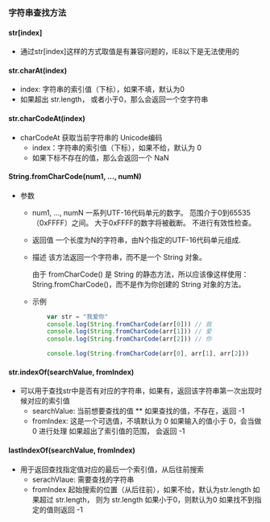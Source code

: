 ### 字符串查找方法

#### str[index]
-   通过str[index]这样的方式取值是有兼容问题的，IE8以下是无法使用的

#### str.charAt(index)
-   index: 字符串的索引值（下标），如果不填，默认为0
-   如果超出 str.length， 或者小于0，那么会返回一个空字符串

#### str.charCodeAt(index)
-   charCodeAt 获取当前字符串的 Unicode编码
    +   index：字符串的索引值（下标），如果不给，默认为 0
    +   如果下标不存在的值，那么会返回一个 NaN

#### String.fromCharCode(num1, ..., numN) 
-   参数
    +   num1, ..., numN
        一系列UTF-16代码单元的数字。 范围介于0到65535（0xFFFF）之间。 大于0xFFFF的数字将被截断。 不进行有效性检查。
    +   返回值
        一个长度为N的字符串，由N个指定的UTF-16代码单元组成.
    +   描述
        该方法返回一个字符串，而不是一个  String 对象。

        由于 fromCharCode() 是  String 的静态方法，所以应该像这样使用：String.fromCharCode()，而不是作为你创建的  String 对象的方法。
    +   示例
        ```js
            var str = "我爱你"
            console.log(String.fromCharCode(arr[0])) // 我
            console.log(String.fromCharCode(arr[1])) // 爱
            console.log(String.fromCharCode(arr[2])) // 你

            console.log(String.fromCharCode(arr[0], arr[1], arr[2]))
        ```

#### str.indexOf(searchValue, fromIndex)
-   可以用于查找str中是否有对应的字符串，如果有，返回该字符串第一次出现时候对应的索引值
    +   searchValue: 当前想要查找的值
            **  如果查找的值，不存在，返回 -1 
    +   fromIndex: 这是一个可选值，不填默认为 0
            如果输入的值小于 0，会当做 0 进行处理
            如果超出了索引值的范围， 会返回 -1

#### lastIndexOf(searchValue, fromIndex)
-   用于返回查找指定值对应的最后一个索引值，从后往前搜索
    +   serachVlaue: 需要查找的字符串
    +   fromIndex 起始搜索的位置（从后往前），如果不给，默认为str.length
            如果超过 str.length， 则为 str.length
            如果小于0，则默认为0
            如果找不到指定的值则返回 -1